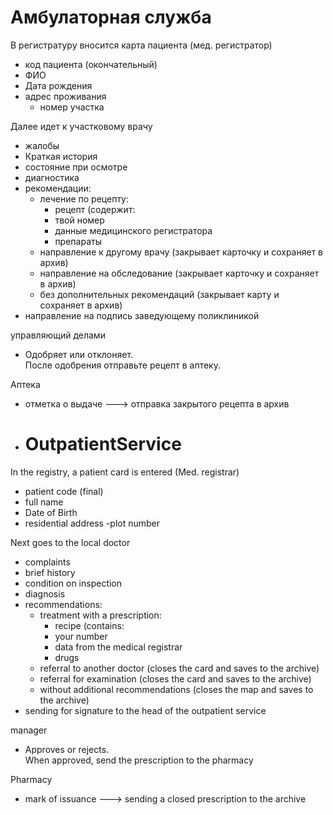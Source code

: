 # Амбулаторная служба


В регистратуру вносится карта пациента (мед. регистратор)
- код пациента (окончательный)
- ФИО
- Дата рождения
- адрес проживания
  - номер участка

Далее идет к участковому врачу
- жалобы
- Краткая история
- состояние при осмотре
- диагностика
- рекомендации:
  - лечение по рецепту:
    - рецепт (содержит:
    - твой номер
    - данные медицинского регистратора
    - препараты
  - направление к другому врачу (закрывает карточку и сохраняет в архив)
  - направление на обследование (закрывает карточку и сохраняет в архив)
  - без дополнительных рекомендаций (закрывает карту и сохраняет в архив)
- направление на подпись заведующему поликлиникой

управляющий делами
- Одобряет или отклоняет.\
  После одобрения отправьте рецепт в аптеку.

Аптека
- отметка о выдаче ---> отправка закрытого рецепта в архив

- # OutpatientService

In the registry, a patient card is entered (Med. registrar)
- patient code (final)
- full name
- Date of Birth
- residential address
  -plot number

Next goes to the local doctor
- complaints
- brief history
- condition on inspection
- diagnosis
- recommendations:
  - treatment with a prescription:
    - recipe (contains:
    - your number
    - data from the medical registrar
    - drugs
  - referral to another doctor (closes the card and saves to the archive)
  - referral for examination (closes the card and saves to the archive)
  - without additional recommendations (closes the map and saves to the archive)
- sending for signature to the head of the outpatient service

manager
- Approves or rejects.\
  When approved, send the prescription to the pharmacy

Pharmacy
- mark of issuance ---> sending a closed prescription to the archive
